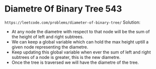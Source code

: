 # Diametre Of Binary Tree 543
`https://leetcode.com/problems/diameter-of-binary-tree/`
Solution:
- At any node the diametre with respect to that node will be the sum of the height of left and right subtrees.
- We can keep a global variable which can hold the max height uptill a given node representing the diametre.
- Keep updating this global variable when ever the sum of left and right subtrees of a node is greater, this is the new diametre.
- Once the tree is traversed we will have the diametre of the tree.
